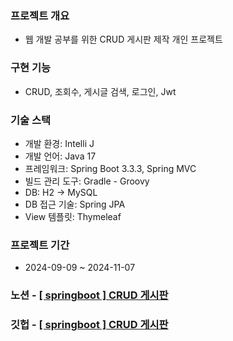 ### 프로젝트 개요

- 웹 개발 공부를 위한 CRUD 게시판 제작 개인 프로젝트

### 구현 기능

- CRUD, 조회수, 게시글 검색, 로그인, Jwt

### 기술 스택

- 개발 환경: Intelli J
- 개발 언어: Java 17
- 프레임워크: Spring Boot 3.3.3, Spring MVC
- 빌드 관리 도구: Gradle - Groovy
- DB: H2 -> MySQL
- DB 접근 기술: Spring JPA
- View 템플릿: Thymeleaf

### 프로젝트 기간

- 2024-09-09 ~ 2024-11-07

### 노션 - [[ springboot ] CRUD 게시판](https://www.notion.so/96827fcc01764b3cade456b4baf9722b?v=98da1f881a604daa8e54054fd9bdb874)
### 깃헙 - [[ springboot ] CRUD 게시판](https://github.com/JeongGwanWoo/Spring-CRUD-board)
